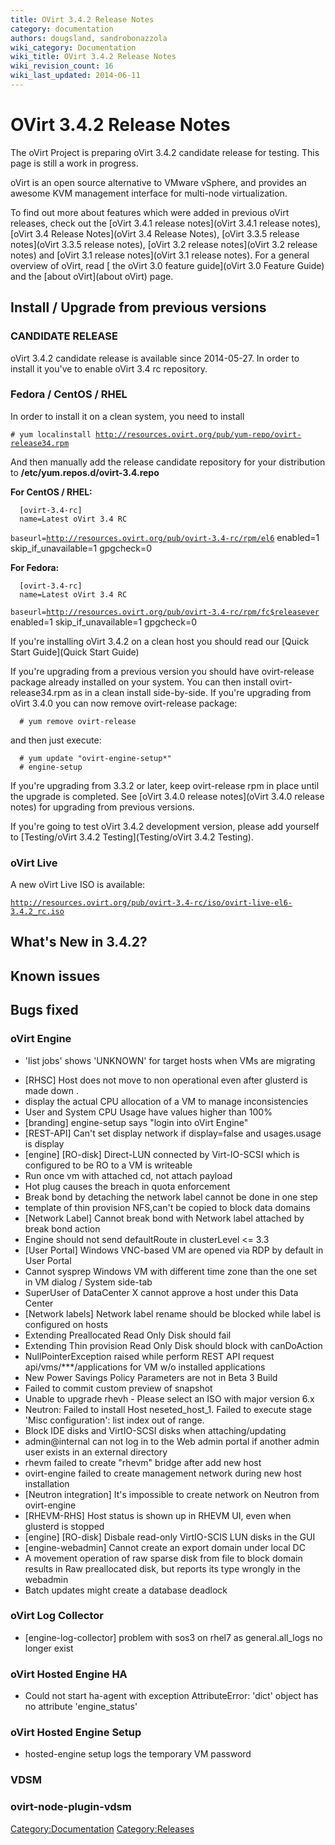 ```yaml
---
title: OVirt 3.4.2 Release Notes
category: documentation
authors: dougsland, sandrobonazzola
wiki_category: Documentation
wiki_title: OVirt 3.4.2 Release Notes
wiki_revision_count: 16
wiki_last_updated: 2014-06-11
---
```


# OVirt 3.4.2 Release Notes

The oVirt Project is preparing oVirt 3.4.2 candidate release for testing. This page is still a work in progress.

oVirt is an open source alternative to VMware vSphere, and provides an awesome KVM management interface for multi-node virtualization.

To find out more about features which were added in previous oVirt releases, check out the [oVirt 3.4.1 release notes](oVirt 3.4.1 release notes), [oVirt 3.4 Release Notes](oVirt 3.4 Release Notes), [oVirt 3.3.5 release notes](oVirt 3.3.5 release notes), [oVirt 3.2 release notes](oVirt 3.2 release notes) and [oVirt 3.1 release notes](oVirt 3.1 release notes). For a general overview of oVirt, read [ the oVirt 3.0 feature guide](oVirt 3.0 Feature Guide) and the [about oVirt](about oVirt) page.

## Install / Upgrade from previous versions

### CANDIDATE RELEASE

oVirt 3.4.2 candidate release is available since 2014-05-27. In order to install it you've to enable oVirt 3.4 rc repository.

### Fedora / CentOS / RHEL

In order to install it on a clean system, you need to install

`# yum localinstall `[`http://resources.ovirt.org/pub/yum-repo/ovirt-release34.rpm`](http://resources.ovirt.org/pub/yum-repo/ovirt-release34.rpm)

And then manually add the release candidate repository for your distribution to **/etc/yum.repos.d/ovirt-3.4.repo**

**For CentOS / RHEL:**

      [ovirt-3.4-rc]
      name=Latest oVirt 3.4 RC
`baseurl=`[`http://resources.ovirt.org/pub/ovirt-3.4-rc/rpm/el6`](http://resources.ovirt.org/pub/ovirt-3.4-rc/rpm/el6)
      enabled=1
      skip_if_unavailable=1
      gpgcheck=0

**For Fedora:**

      [ovirt-3.4-rc]
      name=Latest oVirt 3.4 RC
`baseurl=`[`http://resources.ovirt.org/pub/ovirt-3.4-rc/rpm/fc$releasever`](http://resources.ovirt.org/pub/ovirt-3.4-rc/rpm/fc$releasever)
      enabled=1
      skip_if_unavailable=1
      gpgcheck=0

If you're installing oVirt 3.4.2 on a clean host you should read our [Quick Start Guide](Quick Start Guide)

If you're upgrading from a previous version you should have ovirt-release package already installed on your system. You can then install ovirt-release34.rpm as in a clean install side-by-side. If you're upgrading from oVirt 3.4.0 you can now remove ovirt-release package:

      # yum remove ovirt-release

and then just execute:

      # yum update "ovirt-engine-setup*"
      # engine-setup

If you're upgrading from 3.3.2 or later, keep ovirt-release rpm in place until the upgrade is completed. See [oVirt 3.4.0 release notes](oVirt 3.4.0 release notes) for upgrading from previous versions.

If you're going to test oVirt 3.4.2 development version, please add yourself to [Testing/oVirt 3.4.2 Testing](Testing/oVirt 3.4.2 Testing).

### oVirt Live

A new oVirt Live ISO is available:

[`http://resources.ovirt.org/pub/ovirt-3.4-rc/iso/ovirt-live-el6-3.4.2_rc.iso`](http://resources.ovirt.org/pub/ovirt-3.4-rc/iso/ovirt-live-el6-3.4.2_rc.iso)

## What's New in 3.4.2?

## Known issues

## Bugs fixed

### oVirt Engine

* 'list jobs' shows 'UNKNOWN' for target hosts when VMs are migrating
 - [RHSC] Host does not move to non operational even after glusterd is made down .
 - display the actual CPU allocation of a VM to manage inconsistencies
 - User and System CPU Usage have values higher than 100%
 - [branding] engine-setup says "login into oVirt Engine"
 - [REST-API] Can't set display network if display=false and usages.usage is display
 - [engine] [RO-disk] Direct-LUN connected by Virt-IO-SCSI which is configured to be RO to a VM is writeable
 - Run once vm with attached cd, not attach payload
 - Hot plug causes the breach in quota enforcement
 - Break bond by detaching the network label cannot be done in one step
 - template of thin provision NFS,can't be copied to block data domains
 - [Network Label] Cannot break bond with Network label attached by break bond action
 - Engine should not send defaultRoute in clusterLevel <= 3.3
 - [User Portal] Windows VNC-based VM are opened via RDP by default in User Portal
 - Cannot sysprep Windows VM with different time zone than the one set in VM dialog / System side-tab
 - SuperUser of DataCenter X cannot approve a host under this Data Center
 - [Network labels] Network label rename should be blocked while label is configured on hosts
 - Extending Preallocated Read Only Disk should fail
 - Extending Thin provision Read Only Disk should block with canDoAction
 - NullPointerException raised while perform REST API request api/vms/\*\*\*/applications for VM w/o installed applications
 - New Power Savings Policy Parameters are not in Beta 3 Build
 - Failed to commit custom preview of snapshot
 - Unable to upgrade rhevh - Please select an ISO with major version 6.x
 - Neutron: Failed to install Host neseted_host_1. Failed to execute stage 'Misc configuration': list index out of range.
 - Block IDE disks and VirtIO-SCSI disks when attaching/updating
 - admin@internal can not log in to the Web admin portal if another admin user exists in an external directory
 - rhevm failed to create "rhevm" bridge after add new host
 - ovirt-engine failed to create management network during new host installation
 - [Neutron integration] It's impossible to create network on Neutron from ovirt-engine
 - [RHEVM-RHS] Host status is shown up in RHEVM UI, even when glusterd is stopped
 - [engine] [RO-disk] Disbale read-only VirtIO-SCIS LUN disks in the GUI
 - [engine-webadmin] Cannot create an export domain under local DC
 - A movement operation of raw sparse disk from file to block domain results in Raw preallocated disk, but reports its type wrongly in the webadmin
 - Batch updates might create a database deadlock

### oVirt Log Collector

* [engine-log-collector] problem with sos3 on rhel7 as general.all_logs no longer exist

### oVirt Hosted Engine HA

* Could not start ha-agent with exception AttributeError: 'dict' object has no attribute 'engine_status'

### oVirt Hosted Engine Setup

* hosted-engine setup logs the temporary VM password

### VDSM

### ovirt-node-plugin-vdsm

<Category:Documentation> <Category:Releases>
